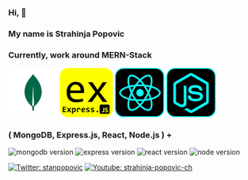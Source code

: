 ### Hi, 👋
### My name is Strahinja Popovic
### Currently, work around MERN-Stack
[<img src='./mongodb-icon.png' alt='MongoDB icon image.' height='100' />](./mongodb-icon.png)
[<img src='./expressjs-icon.png' alt='Express.js icon image.' height='100' />](./expressjs-icon.png)
[<img src='./react-icon-readme.png' alt='React icon image.' height='100' />](./react-icon-readme.png)
[<img src='./node-icon-readem.png' alt='Node.js icon image.' height='100' />](./node-icon-readem.png)
### ( MongoDB, Express.js, React, Node.js ) +
![mongodb version](https://img.shields.io/npm/v/mongodb?style=flat&logo=mongodb&label=MongoDB&color=blue) ![express version](https://img.shields.io/npm/v/express?logo=express&label=Express.js&labelColor=grey&color=blue) ![react version](https://img.shields.io/npm/v/react?logo=react&label=React%20npm) ![node version](https://img.shields.io/npm/v/node?logo=nodedotjs&label=Node.js%20RTE%20npm) 

<p align="left">
    <a href="https://twitter.com/stanpopovic"><img alt="Twitter: stanpopovic" src="https://img.shields.io/twitter/follow/stanpopovic.svg?style=social" target="_blank" /></a>
    <a href="https://www.youtube.com/@strahinja-popovic-ch"><img alt="Youtube: strahinja-popovic-ch" src="https://img.shields.io/badge/YouTube-red?&logo=youtube&style=social" target="_blank" /></a>
</p>
<!--
**strahinjapopovic/strahinjapopovic** is a ✨ _special_ ✨ repository because its `README.md` (this file) appears on your GitHub profile.

Here are some ideas to get you started:

- 🔭 I’m currently working on ...
- 🌱 I’m currently learning ...
- 👯 I’m looking to collaborate on ...
- 🤔 I’m looking for help with ...
- 💬 Ask me about ...
- 📫 How to reach me: ...
- 😄 Pronouns: ...
- ⚡ Fun fact: ...
-->
